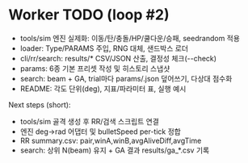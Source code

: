 # Worker TODO (loop #2)

- tools/sim 엔진 실제화: 이동/탄/충돌/HP/쿨다운/승패, seedrandom 적용
- loader: Type/PARAMS 주입, RNG 대체, 샌드박스 로더
- cli/rr/search: results/* CSV/JSON 산출, 결정성 체크(--check)
- params: 6종 기본 프리셋 작성 및 히스토리 스냅샷
- search: beam + GA, trial마다 params/<bot>.json 덮어쓰기, 다상대 점수화
- README: 각도 단위(deg), 지표/파라미터 표, 실행 예시

Next steps (short):
- tools/sim 골격 생성 후 RR/검색 스크립트 연결
- 엔진 deg→rad 어댑터 및 bulletSpeed per-tick 정합
- RR summary.csv: pair,winA,winB,avgAliveDiff,avgTime
- search: 상위 N(beam) 유지 + GA 결과 results/ga_*.csv 기록

